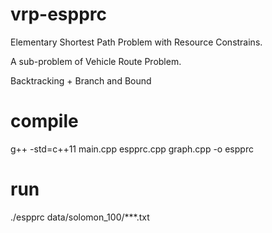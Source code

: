 # vrp-espprc

Elementary Shortest Path Problem with Resource Constrains.

A sub-problem of Vehicle Route Problem.

Backtracking + Branch and Bound

# compile

g++ -std=c++11 main.cpp espprc.cpp graph.cpp -o espprc

# run

./espprc data/solomon_100/***.txt